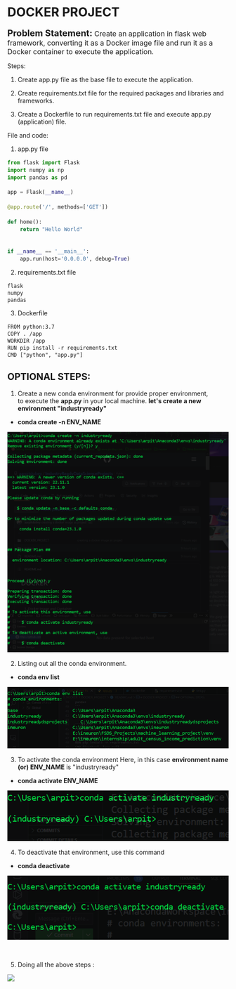 # DOCKER PROJECT

<span style="font-size:20px;">**Problem Statement:**</span><span style="font-size:16px;"> Create an application in flask web framework, converting it as a Docker image file and run it as a Docker container to execute the application.</span>

Steps:

1. Create app.py file as the base file to execute the application.

2. Create requirements.txt file for the required packages and libraries and frameworks.

3. Create a Dockerfile to run requirements.txt file and execute app.py (application) file.


File and code:

1. app.py file

```PYTHON
from flask import Flask
import numpy as np
import pandas as pd

app = Flask(__name__)

@app.route('/', methods=['GET'])

def home():
    return "Hello World"


if __name__ == '__main__':
    app.run(host='0.0.0.0', debug=True)
```
2. requirements.txt file

```TEXT
flask
numpy
pandas
```

3. Dockerfile 

```DOCKER
FROM python:3.7
COPY . /app
WORKDIR /app
RUN pip install -r requirements.txt
CMD ["python", "app.py"]
```

## OPTIONAL STEPS:

1. Create a new conda environment for provide proper environment, <br>to execute the **app.py** in your local machine. **let's create a new environment "industryready"** 

- **conda create -n ENV_NAME**

![](./images/1_conda_create_n_ENV.PNG)

2. Listing out all the conda environment.

- **conda env list**

![](./images/2_conda_env_list.PNG)

3. To activate the conda environment Here, in this case **environment name<br>(or) ENV_NAME** is "industryready"

- **conda activate ENV_NAME**

![](./images/3_conda_activate_industryready.PNG)

4. To deactivate that environment, use this command

- **conda deactivate**

![](./images/4_conda_deactivate.PNG)

<br>

5. Doing all the above steps :

![](./images/gif/1_creating_conda_env.gif)